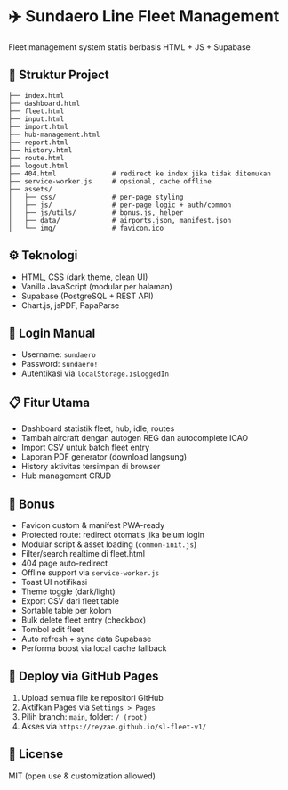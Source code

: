 # ✈️ Sundaero Line Fleet Management

Fleet management system statis berbasis HTML + JS + Supabase

## 📂 Struktur Project

```
├── index.html
├── dashboard.html
├── fleet.html
├── input.html
├── import.html
├── hub-management.html
├── report.html
├── history.html
├── route.html
├── logout.html
├── 404.html              # redirect ke index jika tidak ditemukan
├── service-worker.js     # opsional, cache offline
├── assets/
│   ├── css/              # per-page styling
│   ├── js/               # per-page logic + auth/common
│   ├── js/utils/         # bonus.js, helper
│   ├── data/             # airports.json, manifest.json
│   └── img/              # favicon.ico
```

## ⚙️ Teknologi

* HTML, CSS (dark theme, clean UI)
* Vanilla JavaScript (modular per halaman)
* Supabase (PostgreSQL + REST API)
* Chart.js, jsPDF, PapaParse

## 🔐 Login Manual

* Username: `sundaero`
* Password: `sundaero!`
* Autentikasi via `localStorage.isLoggedIn`

## 📋 Fitur Utama

* Dashboard statistik fleet, hub, idle, routes
* Tambah aircraft dengan autogen REG dan autocomplete ICAO
* Import CSV untuk batch fleet entry
* Laporan PDF generator (download langsung)
* History aktivitas tersimpan di browser
* Hub management CRUD

## 🔧 Bonus

* Favicon custom & manifest PWA-ready
* Protected route: redirect otomatis jika belum login
* Modular script & asset loading (`common-init.js`)
* Filter/search realtime di fleet.html
* 404 page auto-redirect
* Offline support via `service-worker.js`
* Toast UI notifikasi
* Theme toggle (dark/light)
* Export CSV dari fleet table
* Sortable table per kolom
* Bulk delete fleet entry (checkbox)
* Tombol edit fleet
* Auto refresh + sync data Supabase
* Performa boost via local cache fallback

## 🚀 Deploy via GitHub Pages

1. Upload semua file ke repositori GitHub
2. Aktifkan Pages via `Settings > Pages`
3. Pilih branch: `main`, folder: `/ (root)`
4. Akses via `https://reyzae.github.io/sl-fleet-v1/`

## 📄 License

MIT (open use & customization allowed)
